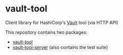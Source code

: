 # vault-tool

Client library for HashiCorp's [Vault](https://www.vaultproject.io) tool (via
HTTP API)

This repository contains two packages:

- [vault-tool](vault-tool/)
- [vault-tool-server](vault-tool-server/) (also contains the test suite)

